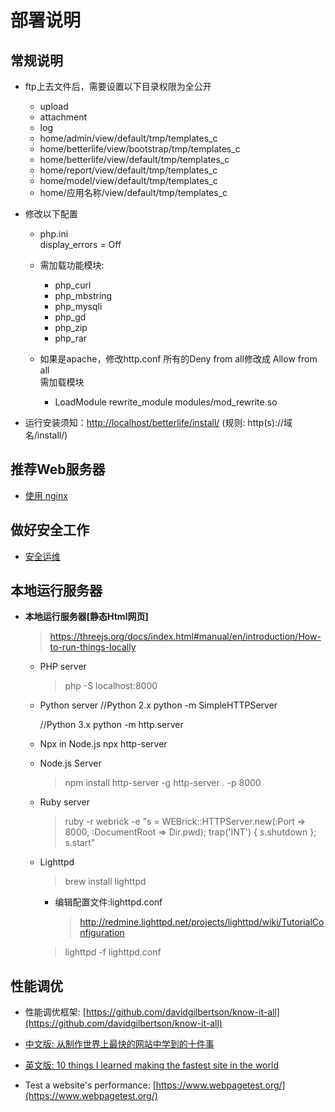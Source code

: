# 部署说明

## 常规说明

* ftp上去文件后，需要设置以下目录权限为全公开

  - upload
  - attachment
  - log
  - home/admin/view/default/tmp/templates_c
  - home/betterlife/view/bootstrap/tmp/templates_c
  - home/betterlife/view/default/tmp/templates_c
  - home/report/view/default/tmp/templates_c
  - home/model/view/default/tmp/templates_c
  - home/应用名称/view/default/tmp/templates_c

* 修改以下配置

  * php.ini  
    display_errors = Off

  * 需加载功能模块:  
    - php_curl  
    - php_mbstring  
    - php_mysqli  
    - php_gd
    - php_zip  
    - php_rar

  * 如果是apache，修改http.conf 
    所有的Deny from all修改成  Allow from all  
    需加载模块  
    - LoadModule rewrite_module modules/mod_rewrite.so

* 运行安装须知：[http://localhost/betterlife/install/](http://localhost/betterlife/install/) (规则: http(s)://域名/install/)

## 推荐Web服务器

* [使用 nginx](nginx.md)

## 做好安全工作

* [安全运维](security.md)

## 本地运行服务器

* **本地运行服务器[静态Html网页]**

  > https://threejs.org/docs/index.html#manual/en/introduction/How-to-run-things-locally

  - PHP server
    > php -S localhost:8000

  - Python server
    //Python 2.x
    python -m SimpleHTTPServer

    //Python 3.x
    python -m http.server

  - Npx in Node.js
    npx http-server

  - Node.js Server
    > npm install http-server -g
    > http-server . -p 8000

  - Ruby server
    > ruby -r webrick -e "s = WEBrick::HTTPServer.new(:Port => 8000, :DocumentRoot => Dir.pwd); trap('INT') { s.shutdown }; s.start"
 
  - Lighttpd
    > brew install lighttpd
    - 编辑配置文件:lighttpd.conf
      > http://redmine.lighttpd.net/projects/lighttpd/wiki/TutorialConfiguration

    > lighttpd -f lighttpd.conf

## 性能调优

  * 性能调优框架: [https://github.com/davidgilbertson/know-it-all](https://github.com/davidgilbertson/know-it-all)

  * [中文版: 从制作世界上最快的网站中学到的十件事](https://zhuanlan.zhihu.com/p/24577980)

  * [英文版: 10 things I learned making the fastest site in the world](https://medium.com/hackernoon/10-things-i-learned-making-the-fastest-site-in-the-world-18a0e1cdf4a7)

  * Test a website's performance:  [https://www.webpagetest.org/](https://www.webpagetest.org/)

